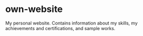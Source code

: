 # own-website
My personal website. Contains information about my skills, my achievements and certifications, and sample works.
